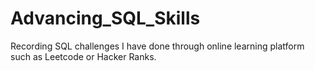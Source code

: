 # Advancing_SQL_Skills
Recording SQL challenges I have done through online learning platform such as Leetcode or Hacker Ranks.
